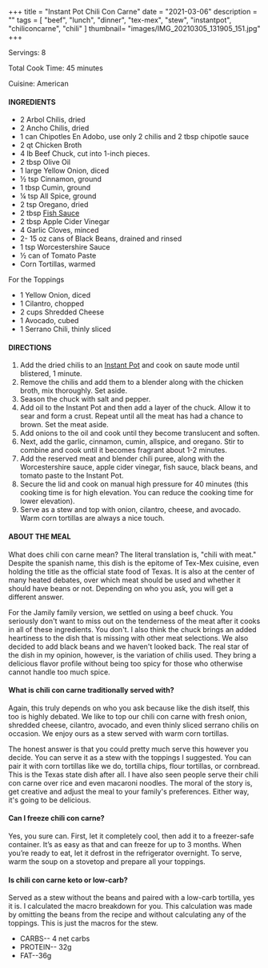 +++
title = "Instant Pot Chili Con Carne"
date = "2021-03-06"
description = ""
tags = [
    "beef",
    "lunch",
    "dinner",
    "tex-mex",
    "stew",
    "instantpot",
    "chiliconcarne",
    "chili"
]
thumbnail= "images/IMG_20210305_131905_151.jpg"
+++

Servings: 8 <!--more-->

Total Cook Time: 45 minutes

Cuisine: American

#### INGREDIENTS 

* 2 Arbol Chilis, dried 
* 2 Ancho Chilis, dried
* 1 can Chipotles En Adobo, use only 2 chilis and 2 tbsp chipotle sauce 
* 2 qt Chicken Broth  
* 4 lb Beef Chuck, cut into 1-inch pieces. 
* 2 tbsp Olive Oil 
* 1 large Yellow Onion, diced 
* ½ tsp Cinnamon, ground 
* 1 tbsp Cumin, ground
* ¼ tsp All Spice, ground 
* 2 tsp Oregano, dried 
* 2 tbsp [Fish Sauce](https://amzn.to/3jMYZdj) 
* 2 tbsp Apple Cider Vinegar 
* 4 Garlic Cloves, minced 
* 2- 15 oz cans of Black Beans, drained and rinsed 
* 1 tsp Worcestershire Sauce 
* ½ can of Tomato Paste
* Corn Tortillas, warmed 

For the Toppings

* 1 Yellow Onion, diced
* 1 Cilantro, chopped
* 2 cups Shredded Cheese
* 1 Avocado, cubed 
* 1 Serrano Chili, thinly sliced

  
#### DIRECTIONS 

1. Add the dried chilis to an [Instant Pot](https://amzn.to/3qfNYCZ) and cook on saute mode until blistered, 1 minute.  
2. Remove the chilis and add them to a blender along with the chicken broth, mix thoroughly. Set aside.
3. Season the chuck with salt and pepper. 
4. Add oil to the Instant Pot and then add a layer of the chuck. Allow it to sear and form a crust. Repeat until all the meat has had a chance to brown. Set the meat aside. 
5. Add onions to the oil and cook until they become translucent and soften.
6. Next, add the garlic, cinnamon, cumin, allspice, and oregano. Stir to combine and cook until it becomes fragrant about 1-2 minutes.  
7. Add the reserved meat and blender chili puree, along with the Worcestershire sauce, apple cider vinegar, fish sauce, black beans, and tomato paste to the Instant Pot. 
8. Secure the lid and cook on manual high pressure for 40 minutes (this cooking time is for high elevation. You can reduce the cooking time for lower elevation). 
9. Serve as a stew and top with onion, cilantro, cheese, and avocado. Warm corn tortillas are always a nice touch. 


#### ABOUT THE MEAL 

What does chili con carne mean? The literal translation is, "chili with meat." Despite the spanish name, this dish is the epitome of Tex-Mex cuisine, even holding the title as the official state food of Texas. It is also at the center of many heated debates, over which meat should be used and whether it should have beans or not. Depending on who you ask, you will get a different answer. 

For the Jamily family version, we settled on using a beef chuck. You seriously don't want to miss out on the tenderness of the meat after it cooks in all of these ingredients. You don't. I also think the chuck brings an added heartiness to the dish that is missing with other meat selections. We also decided to add black beans and we haven't looked back. The real star of the dish in my opinion, however, is the variation of chilis used. They bring a delicious flavor profile without being too spicy for those who otherwise cannot handle too much spice.   

#### What is chili con carne traditionally served with? 

Again, this truly depends on who you ask because like the dish itself, this too is highly debated. We like to top our chili con carne with fresh onion, shredded cheese, cilantro, avocado, and even thinly sliced serrano chilis on occasion. We enjoy ours as a stew served with warm corn tortillas. 

The honest answer is that you could pretty much serve this however you decide. You can serve it as a stew with the toppings I suggested. You can pair it with corn tortillas like we do, tortilla chips, flour tortillas, or cornbread. This is the Texas state dish after all. I have also seen people serve their chili con carne over rice and even macaroni noodles. The moral of the story is, get creative and adjust the meal to your family's preferences. Either way, it's going to be delicious.  

#### Can I freeze chili con carne?

Yes, you sure can. First, let it completely cool, then add it to a freezer-safe container. It’s as easy as that and can freeze for up to 3 months. When you’re ready to eat, let it defrost in the refrigerator overnight. To serve, warm the soup on a stovetop and prepare all your toppings. 

#### Is chili con carne keto or low-carb?

Served as a stew without the beans and paired with a low-carb tortilla, yes it is. I calculated the macro breakdown for you. This calculation was made by omitting the beans from the recipe and without calculating any of the toppings. This is just the macros for the stew. 
* CARBS-- 4 net carbs
* PROTEIN-- 32g 
* FAT--36g
